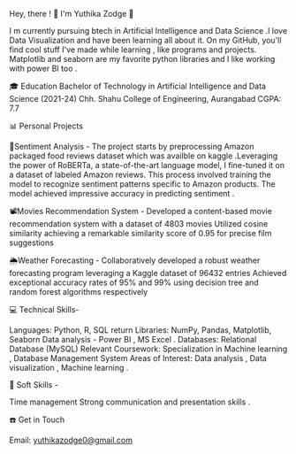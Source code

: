 Hey, there ! 👋 I'm Yuthika Zodge 🌲 

I m currently pursuing btech in Artificial Intelligence and Data Science .I love Data Visualization and have been learning all about it. On my GitHub, you'll find cool stuff I've made while learning , like programs and projects. Matplotlib and seaborn are my favorite python libraries and I like working with power BI too . 


🎓 Education
Bachelor of Technology in Artificial Intelligence and Data Science (2021-24)
Chh. Shahu College of Engineering, Aurangabad
CGPA: 7.7 

📊 Personal Projects

💬Sentiment Analysis -
The project starts by preprocessing Amazon packaged food reviews dataset which was availble on kaggle .Leveraging the power of RoBERTa, a state-of-the-art language model, I fine-tuned it on a dataset of labeled Amazon reviews. This process involved training the model to recognize sentiment patterns specific to Amazon products. The model achieved impressive accuracy in predicting sentiment .

📽️Movies Recommendation System -
Developed a content-based movie recommendation system with a dataset of 4803 movies
Utilized cosine similarity achieving a remarkable similarity score of 0.95 for precise film suggestions

🌦️Weather Forecasting -
Collaboratively developed a robust weather forecasting program leveraging a Kaggle dataset of 96432 entries
Achieved exceptional accuracy rates of 95% and 99% using decision tree and random forest algorithms respectively

💻 Technical Skills-

Languages: Python, R, SQL  return
Libraries:  NumPy, Pandas, Matplotlib, Seaborn
Data analysis - Power BI , MS Excel .
Databases: Relational Database (MySQL)
Relevant Coursework: Specialization in Machine learning , Database Management System
Areas of Interest: Data analysis , Data visualization , Machine learning .

🧠 Soft Skills -

Time management 
Strong communication and presentation skills .

☎️ Get in Touch

Email: yuthikazodge0@gmail.com


<!---
yuthika21z/yuthika21z is a ✨ special ✨ repository because its `README.md` (this file) appears on your GitHub profile.
You can click the Preview link to take a look at your changes.
--->

